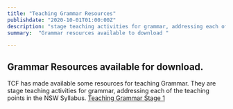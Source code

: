 ```yaml
---
title: "Teaching Grammar Resources"    
publishdate: "2020-10-01T01:00:00Z"
description: "stage teaching activities for grammar, addressing each of the teaching points in the NSW Syllabus"
summary:  "Grammar resources available to download "

---
```

## Grammar Resources available for download.
TCF has made available some resources for teaching Grammar.
They are stage teaching activities for grammar, addressing each of the teaching points in the NSW Syllabus.
[Teaching Grammar Stage 1](https://www.tcfofnsw.org.au/pdfarticles/Teaching%20Grammar%20Stage%201.pdf)

